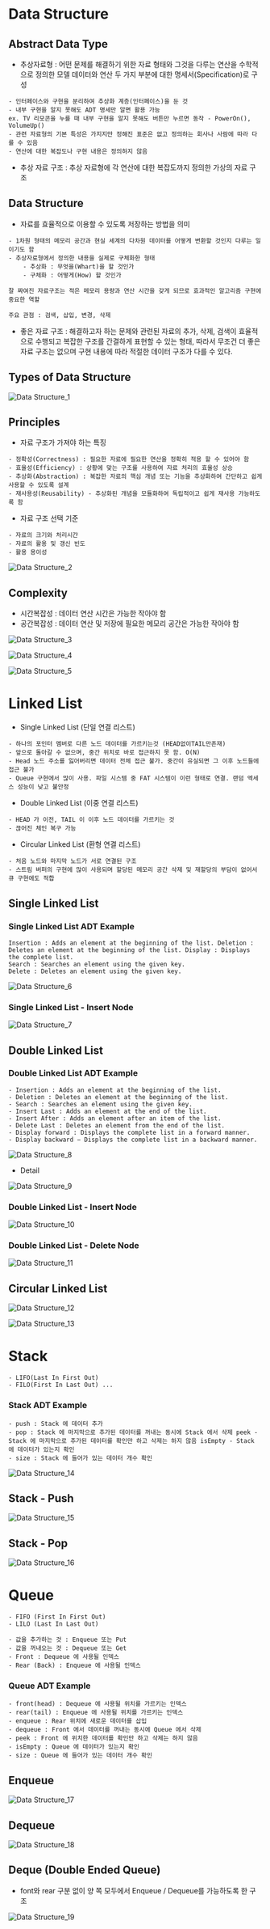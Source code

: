 # Data Structure

## Abstract Data Type

* 추상자료형 : 어떤 문제를 해결하기 위한 자료 형태와 그것을 다루는 연산을 수학적으로 정의한 모델 데이터와 연산 두 가지 부분에 대한 명세서(Specification)로 구성

```
- 인터페이스와 구현을 분리하여 추상화 계층(인터페이스)을 둔 것
- 내부 구현을 알지 못해도 ADT 명세만 알면 활용 가능
ex. TV 리모콘을 누를 때 내부 구현을 알지 못해도 버튼만 누르면 동작 - PowerOn(), VolumeUp()
- 관련 자료형의 기본 특성은 가지지만 정해진 표준은 없고 정의하는 회사나 사람에 따라 다를 수 있음
- 연산에 대한 복잡도나 구현 내용은 정의하지 않음
```

* 추상 자료 구조 : 추상 자료형에 각 연산에 대한 복잡도까지 정의한 가상의 자료 구조

## Data Structure

* 자료를 효율적으로 이용할 수 있도록 저장하는 방법을 의미

```
- 1차원 형태의 메모리 공간과 현실 세계의 다차원 데이터를 어떻게 변환할 것인지 다루는 일이기도 함
- 추상자료형에서 정의한 내용을 실제로 구체화한 형태
	- 추상화 : 무엇을(Whart)을 할 것인가
	- 구체화 : 어떻게(How) 할 것인가

잘 짜여진 자료구조는 적은 메모리 용량과 연산 시간을 갖게 되므로 효과적인 알고리즘 구현에 중요한 역할

주요 관점 : 검색, 삽입, 변경, 삭제
```

* 좋은 자료 구조 : 해결하고자 하는 문제와 관련된 자료의 추가, 삭제, 검색이 효율적으로 수행되고 복잡한 구조를 간결하게 표현할 수 있는 형태, 따라서 무조건 더 좋은 자료 구조는 없으며 구현 내용에 따라 적절한 데이터 구조가 다를 수 있다.

## Types of Data Structure

![Data Structure_1](https://github.com/jwlee07/TIL/blob/master/swiftGrammar/image/Data%20Structure/Data%20Structure_1.png)

## Principles

* 자료 구조가 가져야 하는 특징

```
- 정확성(Correctness) : 필요한 자료에 필요한 연산을 정확히 적용 할 수 있어야 함
- 효율성(Efficiency) : 상황에 맞는 구조를 사용하여 자료 처리의 효율성 상승
- 추상화(Abstraction) : 복잡한 자료의 핵심 개념 또는 기능을 추상화하여 간단하고 쉽게 사용할 수 있도록 설계 
- 재사용성(Reusability) - 추상화된 개념을 모듈화하여 독립적이고 쉽게 재사용 가능하도록 함
```

* 자료 구조 선택 기준
```
- 자료의 크기와 처리시간
- 자료의 활용 및 갱신 빈도
- 활용 용이성
```

![Data Structure_2](https://github.com/jwlee07/TIL/blob/master/swiftGrammar/image/Data%20Structure/Data%20Structure_2.png)

## Complexity

* 시간복잡성 : 데이터 연산 시간은 가능한 작아야 함
* 공간복잡성 : 데이터 연산 및 저장에 필요한 메모리 공간은 가능한 작아야 함

![Data Structure_3](https://github.com/jwlee07/TIL/blob/master/swiftGrammar/image/Data%20Structure/Data%20Structure_3.png)

![Data Structure_4](https://github.com/jwlee07/TIL/blob/master/swiftGrammar/image/Data%20Structure/Data%20Structure_4.png)

![Data Structure_5](https://github.com/jwlee07/TIL/blob/master/swiftGrammar/image/Data%20Structure/Data%20Structure_5.png)

# Linked List

* Single Linked List (단일 연결 리스트)

```
- 하나의 포인터 멤버로 다른 노드 데이터를 가르키는것 (HEAD없이TAIL만존재)
- 앞으로 돌아갈 수 없으며, 중간 위치로 바로 접근하지 못 함. O(N)
- Head 노드 주소를 잃어버리면 데이터 전체 접근 불가. 중간이 유실되면 그 이후 노드들에 접근 불가
- Queue 구현에서 많이 사용. 파일 시스템 중 FAT 시스템이 이런 형태로 연결. 랜덤 엑세스 성능이 낮고 불안정
```

* Double Linked List (이중 연결 리스트)

```
- HEAD 가 이전, TAIL 이 이후 노드 데이터를 가르키는 것
- 끊어진 체인 복구 가능
```

* Circular Linked List (환형 연결 리스트)

```
- 처음 노드와 마지막 노드가 서로 연결된 구조
- 스트림 버퍼의 구현에 많이 사용되며 할당된 메모리 공간 삭제 및 재할당의 부담이 없어서 큐 구현에도 적합
```

## Single Linked List

### Single Linked List ADT Example

```
Insertion : Adds an element at the beginning of the list. Deletion : Deletes an element at the beginning of the list. Display : Displays the complete list.
Search : Searches an element using the given key. 
Delete : Deletes an element using the given key.
```

![Data Structure_6](https://github.com/jwlee07/TIL/blob/master/swiftGrammar/image/Data%20Structure/Data%20Structure_6.png)

### Single Linked List - Insert Node

![Data Structure_7](https://github.com/jwlee07/TIL/blob/master/swiftGrammar/image/Data%20Structure/Data%20Structure_7.png)

## Double Linked List

### Double Linked List ADT Example

```
- Insertion : Adds an element at the beginning of the list.
- Deletion : Deletes an element at the beginning of the list.
- Search : Searches an element using the given key.
- Insert Last : Adds an element at the end of the list.
- Insert After : Adds an element after an item of the list.
- Delete Last : Deletes an element from the end of the list.
- Display forward : Displays the complete list in a forward manner.
- Display backward − Displays the complete list in a backward manner.
```

![Data Structure_8](https://github.com/jwlee07/TIL/blob/master/swiftGrammar/image/Data%20Structure/Data%20Structure_8.png)

* Detail

![Data Structure_9](https://github.com/jwlee07/TIL/blob/master/swiftGrammar/image/Data%20Structure/Data%20Structure_9.png)

### Double Linked List - Insert Node

![Data Structure_10](https://github.com/jwlee07/TIL/blob/master/swiftGrammar/image/Data%20Structure/Data%20Structure_10.png)

### Double Linked List - Delete Node

![Data Structure_11](https://github.com/jwlee07/TIL/blob/master/swiftGrammar/image/Data%20Structure/Data%20Structure_11.png)

## Circular Linked List

![Data Structure_12](https://github.com/jwlee07/TIL/blob/master/swiftGrammar/image/Data%20Structure/Data%20Structure_12.png)

![Data Structure_13](https://github.com/jwlee07/TIL/blob/master/swiftGrammar/image/Data%20Structure/Data%20Structure_13.png)

# Stack

```
- LIFO(Last In First Out)
- FILO(First In Last Out) ...
```

### Stack ADT Example
```
- push : Stack 에 데이터 추가
- pop : Stack 에 마지막으로 추가된 데이터를 꺼내는 동시에 Stack 에서 삭제 peek - Stack 에 마지막으로 추가된 데이터를 확인만 하고 삭제는 하지 않음 isEmpty - Stack 에 데이터가 있는지 확인
- size : Stack 에 들어가 있는 데이터 개수 확인
```

![Data Structure_14](https://github.com/jwlee07/TIL/blob/master/swiftGrammar/image/Data%20Structure/Data%20Structure_14.png)

## Stack - Push

![Data Structure_15](https://github.com/jwlee07/TIL/blob/master/swiftGrammar/image/Data%20Structure/Data%20Structure_15.png)

## Stack - Pop

![Data Structure_16](https://github.com/jwlee07/TIL/blob/master/swiftGrammar/image/Data%20Structure/Data%20Structure_16.png)

# Queue

```
- FIFO (First In First Out)
- LILO (Last In Last Out)
```

```
- 값을 추가하는 것 : Enqueue 또는 Put
- 값을 꺼내오는 것 : Dequeue 또는 Get 
- Front : Dequeue 에 사용될 인덱스
- Rear (Back) : Enqueue 에 사용될 인덱스
```

### Queue ADT Example

```
- front(head) : Dequeue 에 사용될 위치를 가르키는 인덱스 
- rear(tail) : Enqueue 에 사용될 위치를 가르키는 인덱스 
- enqueue : Rear 위치에 새로운 데이터를 삽입
- dequeue : Front 에서 데이터를 꺼내는 동시에 Queue 에서 삭제 
- peek : Front 에 위치한 데이터를 확인만 하고 삭제는 하지 않음 
- isEmpty : Queue 에 데이터가 있는지 확인
- size : Queue 에 들어가 있는 데이터 개수 확인
```

## Enqueue

![Data Structure_17](https://github.com/jwlee07/TIL/blob/master/swiftGrammar/image/Data%20Structure/Data%20Structure_17.png)

## Dequeue

![Data Structure_18](https://github.com/jwlee07/TIL/blob/master/swiftGrammar/image/Data%20Structure/Data%20Structure_18.png)

## Deque (Double Ended Queue)

* font와 rear 구분 없이 양 쪽 모두에서 Enqueue / Dequeue를 가능하도록 한 구조

![Data Structure_19](https://github.com/jwlee07/TIL/blob/master/swiftGrammar/image/Data%20Structure/Data%20Structure_19.png)












